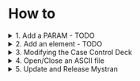 How to
======

<details>
<summary>1. Add a PARAM    - TODO</summary>
</details>

<details>
<summary>2. Add an element - TODO</summary>
</details>

<details>
<summary>3. Modifying the Case Control Deck</summary>
# 3. Modifying the Case Control Deck

In this example, we'll discuss adding:

   - DISP(CSV) = ALL    ! for CSV output
   - DISP(PLOT) = ALL   ! for OP2 output

This is broken into 42 steps:
 1. Add Case Control parameters to the case control request storage variable (DISP_OUT).
 2. Allow the new parameters (ALLOW_CC_CMD_DESCR).
 3. Go use the DISP_OUT flag.


Let's Modify Source!
--------------------

#### 1.  Open "Source/Link1/L1A-CC/CC-DISP.f90"

You should see:

```fortran
! Check to see if BOTH, ENGR or NODE were in the ELFO request
FOUND_PRINT = 'N'
FOUND_PUNCH = 'N'
DO I=1,NCCCD
   IF (CC_CMD_DESCRIBERS(I)(1:5) == 'PRINT') FOUND_PRINT = 'Y'
   IF (CC_CMD_DESCRIBERS(I)(1:5) == 'PUNCH') FOUND_PUNCH = 'Y'
ENDDO

DISP_OUT(1:) = ' '
IF ((FOUND_PRINT == 'Y') .AND. (FOUND_PUNCH == 'N')) DISP_OUT(1:5) = 'PRINT'
IF ((FOUND_PRINT == 'N') .AND. (FOUND_PUNCH == 'Y')) DISP_OUT(1:5) = 'PUNCH'  ;  PCHSTAT = 'KEEP    '
IF ((FOUND_PRINT == 'Y') .AND. (FOUND_PUNCH == 'Y')) DISP_OUT(1:4) = 'BOTH'   ;  PCHSTAT = 'KEEP    '
IF ( DISP_OUT(1:) == ' ') DISP_OUT(1:5) = 'PRINT'    ! Neither PRINT or PUNCH found so default to PRINT

```

Modify that to become:
```fortran
! Check to see if PLOT, PRINT, PUNCH, CSV were in the DISP request
FOUND_PRINT = 'N'
FOUND_PLOT  = 'N'
FOUND_PUNCH = 'N'
FOUND_CSV   = 'N'
DO I=1,NCCCD
   IF (CC_CMD_DESCRIBERS(I)(1:5) == 'PRINT') FOUND_PRINT = 'Y'
   IF (CC_CMD_DESCRIBERS(I)(1:4) == 'PLOT')  FOUND_PLOT  = 'Y'
   IF (CC_CMD_DESCRIBERS(I)(1:5) == 'PUNCH') FOUND_PUNCH = 'Y'
   IF (CC_CMD_DESCRIBERS(I)(1:3) == 'CSV')   FOUND_CSV   = 'Y'
ENDDO
! concatenate the strings
DISP_OUT = TRIM(FOUND_PRINT) // TRIM(FOUND_PLOT) // TRIM(FOUND_PUNCH) // TRIM(FOUND_CSV)

! set a default of "PRINT"
IF (DISP_OUT(1:4) == 'NNNN') THEN
  DISP_OUT = 'YNNN'
ENDIF

```
Unfortunately we had to break DISP_OUT (it used to be "PRINT" or "PUNCH"
and is now "NYYN" for an equivalent result (PRINT, PLOT, PUNCH, CSV order).

However, this is more consistent with Nastran's bit flag system, which uses:
 - PRINT=1
 - PLOT=2
 - PUNCH=4

and adds them together to get the different combinations.

#### 2.  Opening to "Source/LK1/LK1A-CC/CHK_CC_CMD_DESCRIBERS.f90"

You should see:

```fortran
!  =================ACCE=================   =================DISP=================   =================ELFO=================
   ALLOW_CC_CMD_DESCR( 1, 1) = 'SORT1   ' ; ALLOW_CC_CMD_DESCR( 1, 2) = 'SORT1   ' ; ALLOW_CC_CMD_DESCR( 1, 3) = 'SORT1   '
   ALLOW_CC_CMD_DESCR( 2, 1) = 'SORT2   ' ; ALLOW_CC_CMD_DESCR( 2, 2) = 'SORT2   ' ; ALLOW_CC_CMD_DESCR( 2, 3) = 'SORT2   '
   ALLOW_CC_CMD_DESCR( 3, 1) = 'PRINT   ' ; ALLOW_CC_CMD_DESCR( 3, 2) = 'PRINT   ' ; ALLOW_CC_CMD_DESCR( 3, 3) = 'PRINT   '
   ALLOW_CC_CMD_DESCR( 4, 1) = 'PUNCH   ' ; ALLOW_CC_CMD_DESCR( 4, 2) = 'PUNCH   ' ; ALLOW_CC_CMD_DESCR( 4, 3) = 'PUNCH   '
   ALLOW_CC_CMD_DESCR( 5, 1) = 'PLOT    ' ; ALLOW_CC_CMD_DESCR( 5, 2) = 'PLOT    ' ; ALLOW_CC_CMD_DESCR( 5, 3) = 'PLOT    '
   ALLOW_CC_CMD_DESCR( 6, 1) = 'REAL    ' ; ALLOW_CC_CMD_DESCR( 6, 2) = 'REAL    ' ; ALLOW_CC_CMD_DESCR( 6, 3) = 'REAL    '
   ALLOW_CC_CMD_DESCR( 7, 1) = 'IMAG    ' ; ALLOW_CC_CMD_DESCR( 7, 2) = 'IMAG    ' ; ALLOW_CC_CMD_DESCR( 7, 3) = 'IMAG    '
   ALLOW_CC_CMD_DESCR( 8, 1) = 'MAG     ' ; ALLOW_CC_CMD_DESCR( 8, 2) = 'MAG     ' ; ALLOW_CC_CMD_DESCR( 8, 3) = 'MAG     '
   ALLOW_CC_CMD_DESCR( 9, 1) = 'PHASE   ' ; ALLOW_CC_CMD_DESCR( 9, 2) = 'PHASE   ' ; ALLOW_CC_CMD_DESCR( 9, 3) = 'PHASE   '
   ...
```
Interestingly, PLOT was already there (there is a note about not all flags being implemented), but we'll add CSV.

```fortran
!  =================ACCE=================   =================DISP=================   =================ELFO=================
   ALLOW_CC_CMD_DESCR( 1, 1) = 'SORT1   ' ; ALLOW_CC_CMD_DESCR( 1, 2) = 'SORT1   ' ; ALLOW_CC_CMD_DESCR( 1, 3) = 'SORT1   '
   ALLOW_CC_CMD_DESCR( 2, 1) = 'SORT2   ' ; ALLOW_CC_CMD_DESCR( 2, 2) = 'SORT2   ' ; ALLOW_CC_CMD_DESCR( 2, 3) = 'SORT2   '
   ALLOW_CC_CMD_DESCR( 3, 1) = 'PRINT   ' ; ALLOW_CC_CMD_DESCR( 3, 2) = 'PRINT   ' ; ALLOW_CC_CMD_DESCR( 3, 3) = 'PRINT   '
   ALLOW_CC_CMD_DESCR( 4, 1) = 'PLOT    ' ; ALLOW_CC_CMD_DESCR( 4, 2) = 'PLOT    ' ; ALLOW_CC_CMD_DESCR( 4, 3) = 'PLOT    '
   ALLOW_CC_CMD_DESCR( 5, 1) = 'PUNCH   ' ; ALLOW_CC_CMD_DESCR( 5, 2) = 'PUNCH   ' ; ALLOW_CC_CMD_DESCR( 5, 3) = 'PUNCH   '
   ALLOW_CC_CMD_DESCR( 6, 1) = 'CSV     ' ; ALLOW_CC_CMD_DESCR( 6, 2) = 'CSV     ' ; ALLOW_CC_CMD_DESCR( 6, 3) = 'CSV     '
   ALLOW_CC_CMD_DESCR( 7, 1) = 'REAL    ' ; ALLOW_CC_CMD_DESCR( 7, 2) = 'REAL    ' ; ALLOW_CC_CMD_DESCR( 7, 3) = 'REAL    '
   ALLOW_CC_CMD_DESCR( 8, 1) = 'IMAG    ' ; ALLOW_CC_CMD_DESCR( 8, 2) = 'IMAG    ' ; ALLOW_CC_CMD_DESCR( 8, 3) = 'IMAG    '
   ALLOW_CC_CMD_DESCR( 9, 1) = 'MAG     ' ; ALLOW_CC_CMD_DESCR( 9, 2) = 'MAG     ' ; ALLOW_CC_CMD_DESCR( 9, 3) = 'MAG     '
   ALLOW_CC_CMD_DESCR(10, 1) = 'PHASE   ' ; ALLOW_CC_CMD_DESCR(10, 2) = 'PHASE   ' ; ALLOW_CC_CMD_DESCR(10, 3) = 'PHASE   '
   ...
```
Now shift all the numbers because there are 30+ flags for the 9 results.
I recommend a good text editor like Textpad/Notepad++ to copy/paste columns.

We also shifted the order to be PRINT, PLOT, PUNCH, CSV to be more intuitive
with the previous flag order.

#### 3.  Use DISP_FLAG in "Source/LK9/L92/OFP1.f90"

You should see:

```fortran
IF (ISOP2) THEN  ! should be flagged by PLOT
   CALL WRITE_GRD_OP2_OUTPUTS ( JVEC, NUM, WHAT, ITABLE, NEW_RESULT )
ENDIF

IF ((DISP_OUT(1:5) == 'PUNCH') .OR. (DISP_OUT(1:4) == 'BOTH')) THEN
   CALL WRITE_GRD_PCH_OUTPUTS ( JVEC, NUM, WHAT )
ENDIF

IF ((DISP_OUT(1:5) == 'PRINT') .OR. (DISP_OUT(1:4) == 'BOTH')) THEN
   CALL CHK_OGEL_ZEROS ( NUM )
   CALL WRITE_GRD_PRT_OUTPUTS ( JVEC, NUM, WHAT, IHDR, DISP_ALL_SAME_CID, WRITE_OGEL )
ENDIF

```

Change the flag, so:
```fortran
! (1) PRINT, (2) PLOT, (3) PUNCH, (4) CSV
IF (DISP_OUT(2:2) == 'Y')  CALL WRITE_GRD_OP2_OUTPUTS(JVEC, NUM, WHAT, ITABLE, NEW_RESULT)  ! op2/plot
IF (DISP_OUT(3:3) == 'Y')  CALL WRITE_GRD_PCH_OUTPUTS(JVEC, NUM, WHAT)  ! pch/punch
IF (DISP_OUT(4:4) == 'Y')  CALL WRITE_GRD_CSV_OUTPUTS(JVEC, NUM, WHAT)  ! csv
IF (DISP_OUT(1:1) == 'Y')  THEN  ! f06/print
   CALL CHK_OGEL_ZEROS(NUM)  ! changes -0.0 to 0.0
   CALL WRITE_GRD_PRT_OUTPUTS(JVEC, NUM, WHAT, IHDR, DISP_ALL_SAME_CID, WRITE_OGEL)
ENDIF
```

There is that weird if loop at the end, so we'll leave "CALL CHK_OGEL_ZEROS(NUM)" as a special thing...

#### 4.  Write the CSV

... TO DO
</details>

<details>
<summary>4. Open/Close an ASCII file</summary>
   
Open/Close an ASCII file
========================

We missed a step, which hopefully you don't have to do very often.  It's a lot...
edit:
 - "Source/Modules/IOUNIT1.f90"
   - increase MAX_FIL
   - add CSVFIL, CSVSTAT, CSV

 - "Source/UTIL/READ_L1A.f90"
   - lots of "USE IOUNT1, ONLY" imports
   - bump all the read values
     "READ(L1A,151,IOSTAT=IOCHKI(  8)) F06,F06STAT,F06_MSG,F06FIL"...so the 8
   - fix the "( 73 > MAX_FIL) THEN"...bump it to 73

 - "Source/MAIN/MYSTRAN_FILES.f90"
   - lots of "USE IOUNT1, ONLY" imports
   - add a block to open/close the file

 - "Source/UTIL/CLOSE_OUTFILES.f90"

 - "Source/UTIL/FILE_INQUIRE.f90"

 - "Source/Interfaces/FILE_INQUIRE_Interface.f90"

 - "Source/Interfaces/MYSTRAN_FILES_Interface.f90"

 - "Source/LK9/LINK9/LINK9.f90"
</details>

<details>
<summary>5. Update and Release Mystran</summary>
   
Update and Release Mystran
==========================

In order to update mystran there are a few things to make sure you do.

1. Update MYSTRAN/Source/Modules/MYSTRAN_Version.f90
   - Ensure that the following code block is updated
```fortran
      CHARACTER(  8*BYTE), PARAMETER :: MYSTRAN_VER_NUM  = '17.0.0'
      CHARACTER(  3*BYTE), PARAMETER :: MYSTRAN_VER_MONTH= 'Aug'
      CHARACTER(  2*BYTE), PARAMETER :: MYSTRAN_VER_DAY  = '09'
      CHARACTER(  4*BYTE), PARAMETER :: MYSTRAN_VER_YEAR = '2025'
```
   - The MYSTRAN_VER_NUM should be updated in compliance with adherence to [Semantic Versioning Principles](https://semver.org/). Major changes mandate a change to the first number, minor changes to the second number, and backward compatible bug fixes change the third digit. For example, altering a default element formulation, adding a solution sequence, or altering an elements behavior in such a way that maks it impossible to generate identical previous results would be a major change. Altering a default parameter or adding an optional parameter, adding a new feature to an existing property, or debugging a feature that is optional or niche in the subjective opinion of the development team would be a minor change. Bug fixes are like fixing memory issues or fixing abject errors in the code, or fixing cosmetic things in the code like documentation or peripheral documentation that isn't in the source directory.
   - The other variables, MYSTRAN_VER_MONTH, MYSTRAN_VER_DAY, and MYSTRAN_VER_YEAR should all be updated according to the current data and time in the authors current timzone. Tailoring or correcting for timezones is uneccesary.

2.Update MYSTRAN/release_notes.md

   - Instantiate another version that matches the previously selected version number and place it atop the file. Ensure date is written YYYY/MM/DD.
   - Go through all of the merged pull requests made to the code since the last update version and add them to either the "fixes" or "additions" section. Make sure you always link to the pull requests and that the pull requests either mention by name or link to the issue tickets they address.
</details>


